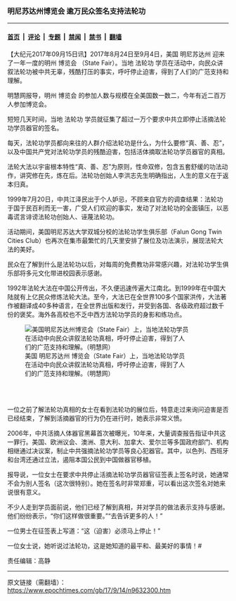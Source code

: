 ### 明尼苏达州博览会 逾万民众签名支持法轮功

---

#### [首页](../../../..?n9632300) &nbsp;|&nbsp; [评论](../../../../../epoch-comment?n9632300) &nbsp;|&nbsp; [专题](../../../../../epoch-special?n9632300) &nbsp;|&nbsp; [禁闻](../../../../../epoch-news?n9632300) &nbsp;|&nbsp; [禁书](../../../../../books?n9632300) &nbsp;|&nbsp; [翻墙](https://github.com/gfw-breaker/nogfw/blob/master/README.md?n9632300)


<div class="post_content" id="artbody" itemprop="articleBody">
 <!-- article content begin -->
 <p>
  【大纪元2017年09月15日讯】2017年8月24日至9月4日，美国
  <ok href="https://www.epochtimes.com/gb/tag/%E6%98%8E%E5%B0%BC%E8%8B%8F%E8%BE%BE%E5%B7%9E.html">
   明尼苏达州
  </ok>
  迎来了一年一度的明州
  <ok href="https://www.epochtimes.com/gb/tag/%E5%8D%9A%E8%A7%88%E4%BC%9A.html">
   博览会
  </ok>
  （State Fair）。当地
  <ok href="https://www.epochtimes.com/gb/tag/%E6%B3%95%E8%BD%AE%E5%8A%9F.html">
   法轮功
  </ok>
  学员在活动中，向民众讲叙法轮功被中共无辜，残酷打压的事实，呼吁停止迫害，得到了人们的广范支持和理解。
 </p>
 <p>
  明慧网报导，明州
  <ok href="https://www.epochtimes.com/gb/tag/%E5%8D%9A%E8%A7%88%E4%BC%9A.html">
   博览会
  </ok>
  的参加人数与规模在全美国数一数二，今年有近二百万人参加博览会。
 </p>
 <p>
  短短几天时间，当地
  <ok href="https://www.epochtimes.com/gb/tag/%E6%B3%95%E8%BD%AE%E5%8A%9F.html">
   法轮功
  </ok>
  学员就征集了超过一万个要求中共立即停止活摘法轮功学员器官的签名。
 </p>
 <p>
  每天，法轮功学员都向来往的人群介绍法轮功是什么，为什么要修“真、善、忍”，以及中国共产党对法轮功学员的残酷迫害，包括活体摘取法轮功学员器官的真相。
 </p>
 <p>
  法轮大法以宇宙根本特性“真、善、忍”为原则，性命双修，包含五套舒缓的功法动作，讲究修在先，炼在后。法轮功创始人李洪志先生明确指出，人生的意义在于返本归真。
 </p>
 <p>
  1999年7月20日，中共江泽民出于个人妒忌，不顾来自官方的调查结果：法轮功于国于民百利而无一害，广受人们欢迎的事实，发动了对法轮功的全面镇压，以恶毒谎言诽谤法轮功创始人、诬蔑法轮功。
 </p>
 <p>
  活动期间，美国明尼苏达大学双城分校的法轮功学生俱乐部（Falun Gong Twin Cities Club）也再次在集市最繁忙的几天里安排了展位及功法演示，展现法轮大法的美好。
 </p>
 <p>
  民众在了解到什么是法轮功以后，对每周的免费教功非常感兴趣，对法轮功学生俱乐部将多元文化带进校园表示感谢。
 </p>
 <p>
  1992年法轮大法在中国公开传出，不久便迅速传遍大江南北。到1999年在中国大陆就有上亿民众修炼法轮大法。至今，大法已在全世界100多个国家洪传，大法著作被翻译成40多种语言，在全世界出版和发行，并受到各国、各级政府超过数千份的褒奖。海外各高校也不乏中西方法轮功学员的身影和练功点。
 </p>
 <figure aria-describedby="caption-attachment-9632508" class="wp-caption aligncenter" id="attachment_9632508" style="width: 374px">
  <ok href="https://i.epochtimes.com/assets/uploads/2017/09/2017-9-10-minnesota-state-fair_02-ss.jpg" target="_blank">
   <img alt="美国明尼苏达州博览会（State Fair）上，当地法轮功学员在活动中向民众讲叙法轮功真相，呼吁停止迫害，得到了人们的广范支持和理解。（明慧网）" class="size-full wp-image-9632508" src="https://i.epochtimes.com/assets/uploads/2017/09/2017-9-10-minnesota-state-fair_02-ss.jpg"/>
  </ok>
  <br/><figcaption class="wp-caption-text" id="caption-attachment-9632508">
   美国
   <ok href="https://www.epochtimes.com/gb/tag/%E6%98%8E%E5%B0%BC%E8%8B%8F%E8%BE%BE%E5%B7%9E.html">
    明尼苏达州
   </ok>
   博览会（State Fair）上，当地法轮功学员在活动中向民众讲叙法轮功真相，呼吁停止迫害，得到了人们的广范支持和理解。（明慧网）
  </figcaption><br/>
 </figure><br/>
 <p>
  一位之前了解法轮功真相的女士在看到法轮功的展位后，特意走过来询问迫害是否已经结束，了解到活摘器官的行为仍在进行时，她表示非常义愤。
 </p>
 <p>
  2006年，中共活摘人体器官黑幕首次被曝光，10年来，大量调查报告指证中共这一罪行。美国、欧洲议会、澳洲、意大利、加拿大、爱尔兰等多国政府部门、机构相继通过决议案，制止中共强摘法轮功学员等良心犯器官。其中，以色列、西班牙和台湾还通过立法，遏阻本国公民到中国做器官移植。
 </p>
 <p>
  报导说，一位女士在要求中共停止活摘法轮功学员器官征签表上签名时说，她通常不会为别人签名（这次很特别）。她在签名时非常郑重，可以看出这次签名对她来说很有意义。
 </p>
 <p>
  不少人走到学员面前说，他们已经了解到真相，并对学员的做法表示支持与感谢。他们纷纷表示，“你们这样做很重要。”“去告诉更多的人！”
 </p>
 <p>
  一位男士在征签表上写道：“这（迫害）必须马上停止！”
 </p>
 <p>
  一位女士说，她听说过法轮功，这是她知道的最平和、最美好的事情！#
 </p>
 <p>
  责任编辑：高静
 </p>
 <!-- article content end -->
 <div id="below_article_ad">
 </div>
</div>


---

原文链接（需翻墙）：https://www.epochtimes.com/gb/17/9/14/n9632300.htm